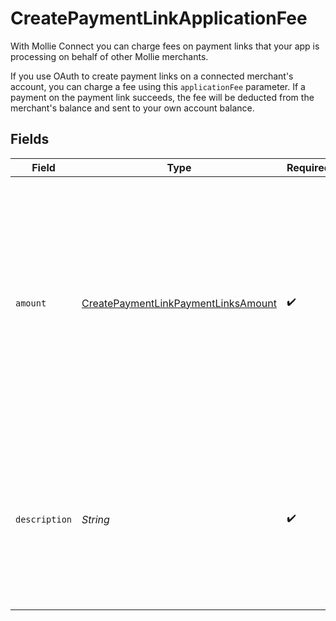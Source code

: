 # CreatePaymentLinkApplicationFee

With Mollie Connect you can charge fees on payment links that your app is processing on behalf of other Mollie
merchants.

If you use OAuth to create payment links on a connected merchant's account, you can charge a fee using this
`applicationFee` parameter. If a payment on the payment link succeeds, the fee will be deducted from the merchant's balance and sent
to your own account balance.


## Fields

| Field                                                                                                                                                                           | Type                                                                                                                                                                            | Required                                                                                                                                                                        | Description                                                                                                                                                                     | Example                                                                                                                                                                         |
| ------------------------------------------------------------------------------------------------------------------------------------------------------------------------------- | ------------------------------------------------------------------------------------------------------------------------------------------------------------------------------- | ------------------------------------------------------------------------------------------------------------------------------------------------------------------------------- | ------------------------------------------------------------------------------------------------------------------------------------------------------------------------------- | ------------------------------------------------------------------------------------------------------------------------------------------------------------------------------- |
| `amount`                                                                                                                                                                        | [CreatePaymentLinkPaymentLinksAmount](../../models/operations/CreatePaymentLinkPaymentLinksAmount.md)                                                                           | :heavy_check_mark:                                                                                                                                                              | The fee that you wish to charge.<br/><br/>Be careful to leave enough space for Mollie's own fees to be deducted as well. For example, you cannot charge<br/>a €0.99 fee on a €1.00 payment. |                                                                                                                                                                                 |
| `description`                                                                                                                                                                   | *String*                                                                                                                                                                        | :heavy_check_mark:                                                                                                                                                              | The description of the application fee. This will appear on settlement reports towards both you and the<br/>connected merchant.                                                 | Platform fee                                                                                                                                                                    |